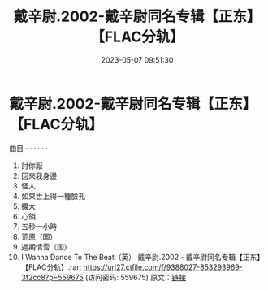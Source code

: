﻿---
title: 戴辛尉.2002-戴辛尉同名专辑【正东】【FLAC分轨】
date: 2023-05-07 09:51:30
categories: APE、FLAC、MP3
tags: 华语中文
---
# 戴辛尉.2002-戴辛尉同名专辑【正东】【FLAC分轨】

曲目 · · · · · ·
01. 討你厭
02. 回來我身邊
03. 怪人
04. 如果世上得一種臉孔
05. 擴大
06. 心領
07. 五秒一小時
08. 荒原（国）
09. 過期情雪（国）
10. I Wanna Dance To The Beat（英）
戴辛尉.2002 - 戴辛尉同名专辑【正东】【FLAC分轨】.rar: https://url27.ctfile.com/f/9388027-853293969-3f2cc8?p=559675
(访问密码: 559675)
原文：[链接](https://blog.sina.com.cn/s/blog_1647c7e76010311rt.html)